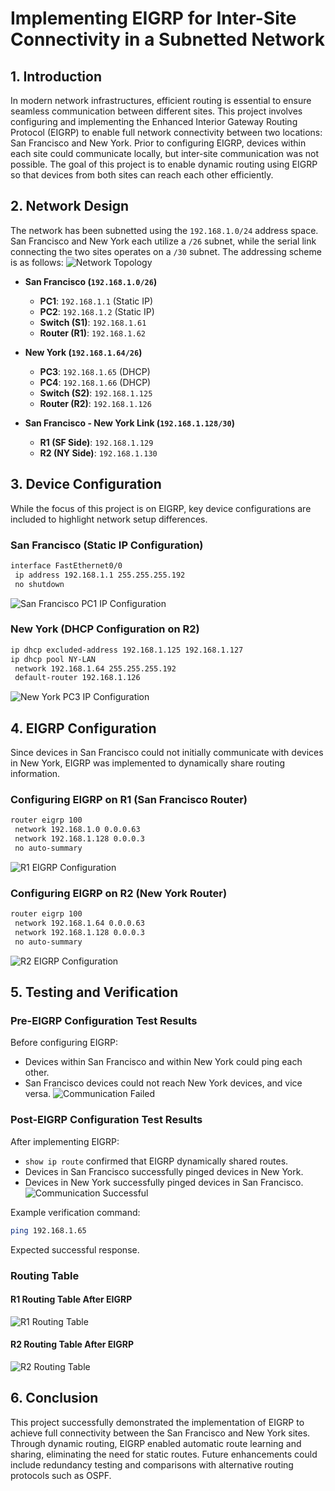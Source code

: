 # **Implementing EIGRP for Inter-Site Connectivity in a Subnetted Network**

## **1. Introduction**
In modern network infrastructures, efficient routing is essential to ensure seamless communication between different sites. This project involves configuring and implementing the Enhanced Interior Gateway Routing Protocol (EIGRP) to enable full network connectivity between two locations: San Francisco and New York. Prior to configuring EIGRP, devices within each site could communicate locally, but inter-site communication was not possible. The goal of this project is to enable dynamic routing using EIGRP so that devices from both sites can reach each other efficiently.

## **2. Network Design**
The network has been subnetted using the `192.168.1.0/24` address space. San Francisco and New York each utilize a `/26` subnet, while the serial link connecting the two sites operates on a `/30` subnet. The addressing scheme is as follows:
![Network Topology](/screenshot/003/network_topology.png)
- **San Francisco (`192.168.1.0/26`)**
  - **PC1**: `192.168.1.1` (Static IP)
  - **PC2**: `192.168.1.2` (Static IP)
  - **Switch (S1)**: `192.168.1.61`
  - **Router (R1)**: `192.168.1.62`

- **New York (`192.168.1.64/26`)**
  - **PC3**: `192.168.1.65` (DHCP)
  - **PC4**: `192.168.1.66` (DHCP)
  - **Switch (S2)**: `192.168.1.125`
  - **Router (R2)**: `192.168.1.126`

- **San Francisco - New York Link (`192.168.1.128/30`)**
  - **R1 (SF Side)**: `192.168.1.129`
  - **R2 (NY Side)**: `192.168.1.130`

## **3. Device Configuration**
While the focus of this project is on EIGRP, key device configurations are included to highlight network setup differences. 

### **San Francisco (Static IP Configuration)**
```bash
interface FastEthernet0/0
 ip address 192.168.1.1 255.255.255.192
 no shutdown
```
![San Francisco PC1 IP Configuration](/screenshot/003/pc1_ipconfig.png)

### **New York (DHCP Configuration on R2)**
```bash
ip dhcp excluded-address 192.168.1.125 192.168.1.127
ip dhcp pool NY-LAN
 network 192.168.1.64 255.255.255.192
 default-router 192.168.1.126
```
![New York PC3 IP Configuration](/screenshot/003/pc3_ipconfig.png)

## **4. EIGRP Configuration**
Since devices in San Francisco could not initially communicate with devices in New York, EIGRP was implemented to dynamically share routing information.

### **Configuring EIGRP on R1 (San Francisco Router)**
```bash
router eigrp 100
 network 192.168.1.0 0.0.0.63
 network 192.168.1.128 0.0.0.3
 no auto-summary
```
![R1 EIGRP Configuration](/screenshot/003/r1_eigrp.png)

### **Configuring EIGRP on R2 (New York Router)**
```bash
router eigrp 100
 network 192.168.1.64 0.0.0.63
 network 192.168.1.128 0.0.0.3
 no auto-summary
```
![R2 EIGRP Configuration](/screenshot/003/r2_eigrp.png)

## **5. Testing and Verification**
### **Pre-EIGRP Configuration Test Results**
Before configuring EIGRP:
- Devices within San Francisco and within New York could ping each other.
- San Francisco devices could not reach New York devices, and vice versa.
![Communication Failed](/screenshot/003/ping_fail.png)

### **Post-EIGRP Configuration Test Results**
After implementing EIGRP:
- `show ip route` confirmed that EIGRP dynamically shared routes.
- Devices in San Francisco successfully pinged devices in New York.
- Devices in New York successfully pinged devices in San Francisco.
![Communication Successful](/screenshot/003/ping_success.png)

Example verification command:
```bash
ping 192.168.1.65
```
Expected successful response.

### Routing Table
#### R1 Routing Table After EIGRP
![R1 Routing Table](/screenshot/003/r1_routing_table.png)

#### R2 Routing Table After EIGRP
![R2 Routing Table](/screenshot/003/r2_routing_table.png)

## **6. Conclusion**
This project successfully demonstrated the implementation of EIGRP to achieve full connectivity between the San Francisco and New York sites. Through dynamic routing, EIGRP enabled automatic route learning and sharing, eliminating the need for static routes. Future enhancements could include redundancy testing and comparisons with alternative routing protocols such as OSPF.

